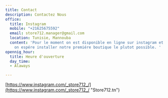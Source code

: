 ```yaml
---
title: Contact
description: Contactez Nous
office:
  title: Instagram
  mobile: "+21625675592"
  email: store712.manager@gmail.com
  location: Tunisie, Mannouba
  content: 'Pour le moment on est disponible en ligne sur instagram et facebook ,
    on espére installer notre premiére boutique le plutot possible. '
opennig_hour:
  title: Heure d'ouverture
  day_time:
  - Alaways

---
```

[https://www.instagram.com/_store712_/](https://www.instagram.com/_store712_/ "Store712.tn")